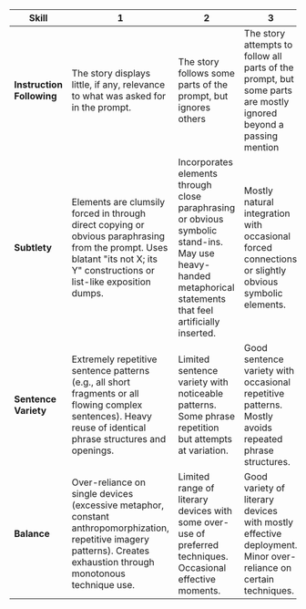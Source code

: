 | Skill | 1 | 2 | 3 | 4 |
|-|-|-|-|-|
| **Instruction Following** | The story displays little, if any, relevance to what was asked for in the prompt. | The story follows some parts of the prompt, but ignores others | The story attempts to follow all parts of the prompt, but some parts are mostly ignored beyond a passing mention | The story follows all parts of the prompt as described. |
| **Subtlety** | Elements are clumsily forced in through direct copying or obvious paraphrasing from the prompt. Uses blatant "its not X; its Y" constructions or list-like exposition dumps. | Incorporates elements through close paraphrasing or obvious symbolic stand-ins. May use heavy-handed metaphorical statements that feel artificially inserted. | Mostly natural integration with occasional forced connections or slightly obvious symbolic elements. | All prompt elements flow naturally within the story's logic without obvious insertion or paraphrasing. |
| **Sentence Variety** | Extremely repetitive sentence patterns (e.g., all short fragments or all flowing complex sentences). Heavy reuse of identical phrase structures and openings. | Limited sentence variety with noticeable patterns. Some phrase repetition but attempts at variation. | Good sentence variety with occasional repetitive patterns. Mostly avoids repeated phrase structures. | Excellent variety in sentence length, structure, and rhythm. No noticeable repetitive patterns. |
| **Balance** | Over-reliance on single devices (excessive metaphor, constant anthropomorphization, repetitive imagery patterns). Creates exhaustion through monotonous technique use. | Limited range of literary devices with some over-use of preferred techniques. Occasional effective moments. | Good variety of literary devices with mostly effective deployment. Minor over-reliance on certain techniques. | Sophisticated, varied use of literary devices. Each technique serves a clear purpose and enhances the narrative. |